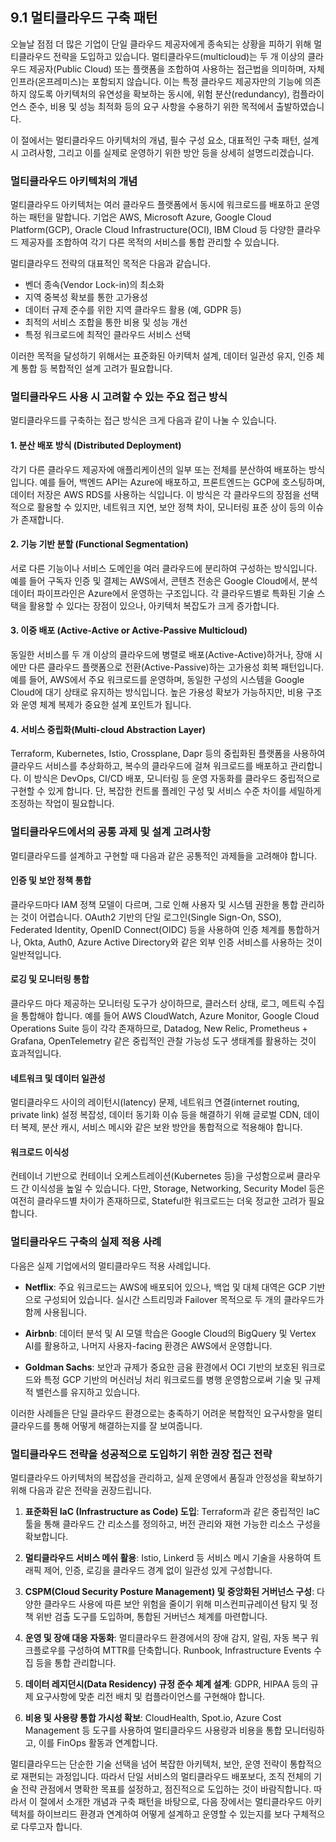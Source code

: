 ## 9.1 멀티클라우드 구축 패턴

오늘날 점점 더 많은 기업이 단일 클라우드 제공자에게 종속되는 상황을 피하기 위해 멀티클라우드 전략을 도입하고 있습니다. 멀티클라우드(multicloud)는 두 개 이상의 클라우드 제공자(Public Cloud) 또는 플랫폼을 조합하여 사용하는 접근법을 의미하며, 자체 인프라(온프레미스)는 포함되지 않습니다. 이는 특정 클라우드 제공자만의 기능에 의존하지 않도록 아키텍처의 유연성을 확보하는 동시에, 위험 분산(redundancy), 컴플라이언스 준수, 비용 및 성능 최적화 등의 요구 사항을 수용하기 위한 목적에서 출발하였습니다.

이 절에서는 멀티클라우드 아키텍처의 개념, 필수 구성 요소, 대표적인 구축 패턴, 설계 시 고려사항, 그리고 이를 실제로 운영하기 위한 방안 등을 상세히 설명드리겠습니다. 

### 멀티클라우드 아키텍처의 개념

멀티클라우드 아키텍처는 여러 클라우드 플랫폼에서 동시에 워크로드를 배포하고 운영하는 패턴을 말합니다. 기업은 AWS, Microsoft Azure, Google Cloud Platform(GCP), Oracle Cloud Infrastructure(OCI), IBM Cloud 등 다양한 클라우드 제공자를 조합하여 각기 다른 목적의 서비스를 통합 관리할 수 있습니다.

멀티클라우드 전략의 대표적인 목적은 다음과 같습니다.
- 벤더 종속(Vendor Lock-in)의 최소화
- 지역 중복성 확보를 통한 고가용성
- 데이터 규제 준수를 위한 지역 클라우드 활용 (예, GDPR 등)
- 최적의 서비스 조합을 통한 비용 및 성능 개선
- 특정 워크로드에 최적인 클라우드 서비스 선택

이러한 목적을 달성하기 위해서는 표준화된 아키텍처 설계, 데이터 일관성 유지, 인증 체계 통합 등 복합적인 설계 고려가 필요합니다.

### 멀티클라우드 사용 시 고려할 수 있는 주요 접근 방식

멀티클라우드를 구축하는 접근 방식은 크게 다음과 같이 나눌 수 있습니다.

#### 1. 분산 배포 방식 (Distributed Deployment)

각기 다른 클라우드 제공자에 애플리케이션의 일부 또는 전체를 분산하여 배포하는 방식입니다. 예를 들어, 백엔드 API는 Azure에 배포하고, 프론트엔드는 GCP에 호스팅하며, 데이터 저장은 AWS RDS를 사용하는 식입니다. 이 방식은 각 클라우드의 장점을 선택적으로 활용할 수 있지만, 네트워크 지연, 보안 정책 차이, 모니터링 표준 상이 등의 이슈가 존재합니다.

#### 2. 기능 기반 분할 (Functional Segmentation)

서로 다른 기능이나 서비스 도메인을 여러 클라우드에 분리하여 구성하는 방식입니다. 예를 들어 구독자 인증 및 결제는 AWS에서, 콘텐츠 전송은 Google Cloud에서, 분석 데이터 파이프라인은 Azure에서 운영하는 구조입니다. 각 클라우드별로 특화된 기술 스택을 활용할 수 있다는 장점이 있으나, 아키텍처 복잡도가 크게 증가합니다.

#### 3. 이중 배포 (Active-Active or Active-Passive Multicloud)

동일한 서비스를 두 개 이상의 클라우드에 병렬로 배포(Active-Active)하거나, 장애 시에만 다른 클라우드 플랫폼으로 전환(Active-Passive)하는 고가용성 회복 패턴입니다. 예를 들어, AWS에서 주요 워크로드를 운영하며, 동일한 구성의 시스템을 Google Cloud에 대기 상태로 유지하는 방식입니다. 높은 가용성 확보가 가능하지만, 비용 구조와 운영 체계 복제가 중요한 설계 포인트가 됩니다.

#### 4. 서비스 중립화(Multi-cloud Abstraction Layer)

Terraform, Kubernetes, Istio, Crossplane, Dapr 등의 중립화된 플랫폼을 사용하여 클라우드 서비스를 추상화하고, 복수의 클라우드에 걸쳐 워크로드를 배포하고 관리합니다. 이 방식은 DevOps, CI/CD 배포, 모니터링 등 운영 자동화를 클라우드 중립적으로 구현할 수 있게 합니다. 단, 복잡한 컨트롤 플레인 구성 및 서비스 수준 차이를 세밀하게 조정하는 작업이 필요합니다.

### 멀티클라우드에서의 공통 과제 및 설계 고려사항

멀티클라우드를 설계하고 구현할 때 다음과 같은 공통적인 과제들을 고려해야 합니다.

#### 인증 및 보안 정책 통합

클라우드마다 IAM 정책 모델이 다르며, 그로 인해 사용자 및 시스템 권한을 통합 관리하는 것이 어렵습니다. OAuth2 기반의 단일 로그인(Single Sign-On, SSO), Federated Identity, OpenID Connect(OIDC) 등을 사용하여 인증 체계를 통합하거나, Okta, Auth0, Azure Active Directory와 같은 외부 인증 서비스를 사용하는 것이 일반적입니다.

#### 로깅 및 모니터링 통합

클라우드 마다 제공하는 모니터링 도구가 상이하므로, 클러스터 상태, 로그, 메트릭 수집을 통합해야 합니다. 예를 들어 AWS CloudWatch, Azure Monitor, Google Cloud Operations Suite 등이 각각 존재하므로, Datadog, New Relic, Prometheus + Grafana, OpenTelemetry 같은 중립적인 관찰 가능성 도구 생태계를 활용하는 것이 효과적입니다.

#### 네트워크 및 데이터 일관성

멀티클라우드 사이의 레이턴시(latency) 문제, 네트워크 연결(internet routing, private link) 설정 복잡성, 데이터 동기화 이슈 등을 해결하기 위해 글로벌 CDN, 데이터 복제, 분산 캐시, 서비스 메시와 같은 보완 방안을 통합적으로 적용해야 합니다.

#### 워크로드 이식성

컨테이너 기반으로 컨테이너 오케스트레이션(Kubernetes 등)을 구성함으로써 클라우드 간 이식성을 높일 수 있습니다. 다만, Storage, Networking, Security Model 등은 여전히 클라우드별 차이가 존재하므로, Stateful한 워크로드는 더욱 정교한 고려가 필요합니다.

### 멀티클라우드 구축의 실제 적용 사례

다음은 실제 기업에서의 멀티클라우드 적용 사례입니다.

- **Netflix**: 주요 워크로드는 AWS에 배포되어 있으나, 백업 및 대체 대역은 GCP 기반으로 구성되어 있습니다. 실시간 스트리밍과 Failover 목적으로 두 개의 클라우드가 함께 사용됩니다.

- **Airbnb**: 데이터 분석 및 AI 모델 학습은 Google Cloud의 BigQuery 및 Vertex AI를 활용하고, 나머지 사용자-facing 환경은 AWS에서 운영합니다.

- **Goldman Sachs**: 보안과 규제가 중요한 금융 환경에서 OCI 기반의 보호된 워크로드와 특정 GCP 기반의 머신러닝 처리 워크로드를 병행 운영함으로써 기술 및 규제적 밸런스를 유지하고 있습니다.

이러한 사례들은 단일 클라우드 환경으로는 충족하기 어려운 복합적인 요구사항을 멀티클라우드를 통해 어떻게 해결하는지를 잘 보여줍니다.

### 멀티클라우드 전략을 성공적으로 도입하기 위한 권장 접근 전략

멀티클라우드 아키텍처의 복잡성을 관리하고, 실제 운영에서 품질과 안정성을 확보하기 위해 다음과 같은 전략을 권장드립니다.

1. **표준화된 IaC (Infrastructure as Code) 도입**: Terraform과 같은 중립적인 IaC 툴을 통해 클라우드 간 리소스를 정의하고, 버전 관리와 재현 가능한 리소스 구성을 확보합니다.

2. **멀티클라우드 서비스 메쉬 활용**: Istio, Linkerd 등 서비스 메시 기술을 사용하여 트래픽 제어, 인증, 로깅을 클라우드 경계 없이 일관성 있게 구성합니다.

3. **CSPM(Cloud Security Posture Management) 및 중앙화된 거버넌스 구성**: 다양한 클라우드 사용에 따른 보안 위험을 줄이기 위해 미스컨피규레이션 탐지 및 정책 위반 검출 도구를 도입하며, 통합된 거버넌스 체계를 마련합니다.

4. **운영 및 장애 대응 자동화**: 멀티클라우드 환경에서의 장애 감지, 알림, 자동 복구 워크플로우를 구성하여 MTTR를 단축합니다. Runbook, Infrastructure Events 수집 등을 통합 관리합니다.

5. **데이터 레지던시(Data Residency) 규정 준수 체계 설계**: GDPR, HIPAA 등의 규제 요구사항에 맞춘 리전 배치 및 컴플라이언스를 구현해야 합니다.

6. **비용 및 사용량 통합 가시성 확보**: CloudHealth, Spot.io, Azure Cost Management 등 도구를 사용하여 멀티클라우드 사용량과 비용을 통합 모니터링하고, 이를 FinOps 활동과 연계합니다.

멀티클라우드는 단순한 기술 선택을 넘어 복잡한 아키텍처, 보안, 운영 전략이 통합적으로 재편되는 과정입니다. 따라서 단일 서비스의 멀티클라우드 배포보다, 조직 전체의 기술 전략 관점에서 명확한 목표를 설정하고, 점진적으로 도입하는 것이 바람직합니다. 따라서 이 절에서 소개한 개념과 구축 패턴을 바탕으로, 다음 장에서는 멀티클라우드 아키텍처를 하이브리드 환경과 연계하여 어떻게 설계하고 운영할 수 있는지를 보다 구체적으로 다루고자 합니다.